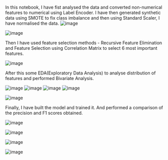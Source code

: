 In this notebook, I have fist analysed the data and converted non-numerical features to numerical using Label Encoder.
I have then generated synthetic data using SMOTE to fix class imbalance and then using Standard Scaler, I have normalised the data. 
![image](https://github.com/SiddhAVR/Devcomm-task/assets/106260588/48754733-2319-4402-9692-2de83b75b98c)


![image](https://github.com/SiddhAVR/Devcomm-task/assets/106260588/8135f475-96e3-4e25-a809-ccba3039b02a)

Then I have used feature selection methods - Recursive Feature Elimination and Feature Selection using Correlation Matrix to select 6 most important features.

![image](https://github.com/SiddhAVR/Devcomm-task/assets/106260588/c60742a6-2d04-4365-854d-917bdfb79378)


After this some EDA(Exploratory Data Analysis) to analyse distribution of features and performed Bivariate Analysis.

![image](https://github.com/SiddhAVR/Devcomm-task/assets/106260588/efa6679d-9a6f-48bb-8d48-ce12a79ab49b)
![image](https://github.com/SiddhAVR/Devcomm-task/assets/106260588/9d256ee4-3ee4-4d7e-94f4-9c6d612d5606)
![image](https://github.com/SiddhAVR/Devcomm-task/assets/106260588/0b701526-fce8-467d-8bbc-232b0d71c1cf)
![image](https://github.com/SiddhAVR/Devcomm-task/assets/106260588/3b8bc153-32fb-4b87-9265-b0778868ff7d)

![image](https://github.com/SiddhAVR/Devcomm-task/assets/106260588/f50a56b6-1788-4df2-b93c-3a61232c063c)


Finally, I have built the model and trained it. And performed a comparison of the precision and F1 scores obtained. 

![image](https://github.com/SiddhAVR/Devcomm-task/assets/106260588/88a8a8ed-b5a0-4d3f-9b20-f171be3f24a2)

![image](https://github.com/SiddhAVR/Devcomm-task/assets/106260588/9904ce26-7beb-4fc7-8ff7-28baf9ad4fe8)

![image](https://github.com/SiddhAVR/Devcomm-task/assets/106260588/a5f74c27-646e-42a5-a1a0-4833932b0308)

![image](https://github.com/SiddhAVR/Devcomm-task/assets/106260588/83739f40-cb1c-497b-95e7-8f50302ae23a)





